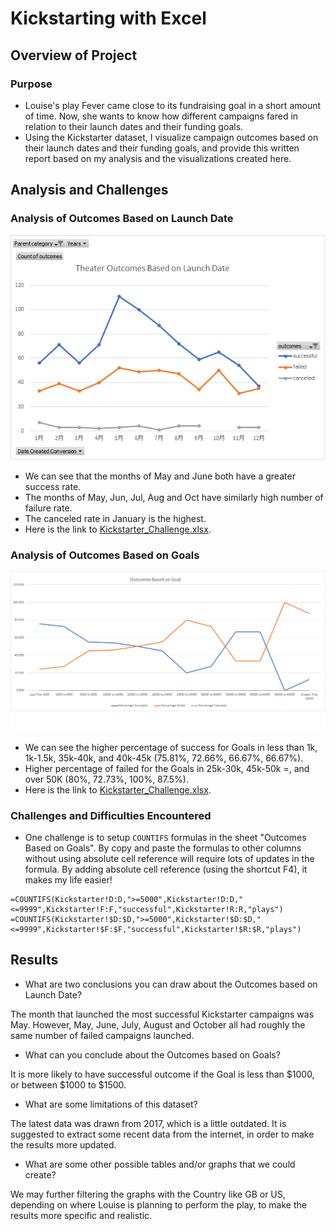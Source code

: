 # Kickstarting with Excel

## Overview of Project

### Purpose
- Louise's play Fever came close to its fundraising goal in a short amount of time. Now, she wants to know how different campaigns fared in relation to their launch dates and their funding goals. 
- Using the Kickstarter dataset, I visualize campaign outcomes based on their launch dates and their funding goals, and provide this written report based on my analysis and the visualizations created here.

## Analysis and Challenges

### Analysis of Outcomes Based on Launch Date
![Outcomes Based on Launch Date](resources/Theater_Outcomes_vs_Launch.png)
- We can see that the months of May and June both have a greater success rate.
- The months of May, Jun, Jul, Aug and Oct have similarly high number of failure rate.
- The canceled rate in January is the highest.
- Here is the link to [Kickstarter_Challenge.xlsx](Kickstarter_Challenge.xlsx).

### Analysis of Outcomes Based on Goals
![Outcomes Based on Goals](resources/Outcomes_vs_Goals.png)
- We can see the higher percentage of success for Goals in less than 1k, 1k-1.5k, 35k-40k, and 40k-45k (75.81%, 72.66%, 66.67%, 66.67%).  
- Higher percentage of failed for the Goals in 25k-30k, 45k-50k =, and over 50K (80%, 72.73%, 100%, 87.5%). 
- Here is the link to [Kickstarter_Challenge.xlsx](Kickstarter_Challenge.xlsx).

### Challenges and Difficulties Encountered
- One challenge is to setup `COUNTIFS` formulas in the sheet "Outcomes Based on Goals". By copy and paste the formulas to other columns without using absolute cell reference will require lots of updates in the formula. By adding absolute cell reference (using the shortcut F4), it makes my life easier!
``` 
=COUNTIFS(Kickstarter!D:D,">=5000",Kickstarter!D:D,"<=9999",Kickstarter!F:F,"successful",Kickstarter!R:R,"plays")
=COUNTIFS(Kickstarter!$D:$D,">=5000",Kickstarter!$D:$D,"<=9999",Kickstarter!$F:$F,"successful",Kickstarter!$R:$R,"plays")
```
## Results

- What are two conclusions you can draw about the Outcomes based on Launch Date?

The month that launched the most successful Kickstarter campaigns was May.
However, May, June, July, August and October all had roughly the same number of failed campaigns launched.

- What can you conclude about the Outcomes based on Goals?

It is more likely to have successful outcome if the Goal is less than $1000, or between $1000 to $1500.

- What are some limitations of this dataset?

The latest data was drawn from 2017, which is a little outdated. It is suggested to extract some recent data from the internet, in order to make the results more updated.

- What are some other possible tables and/or graphs that we could create?

We may further filtering the graphs with the Country like GB or US, depending on where Louise is planning to perform the play, to make the results more specific and realistic. 
